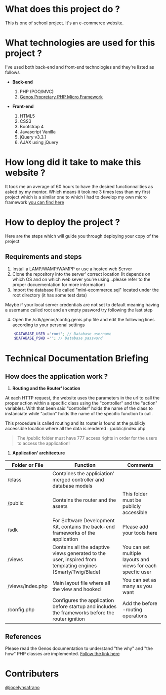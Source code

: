 # What does this project do ?

This is one of school project. It's an e-commerce website.

# What technologies are used for this project ?

I've used both back-end and front-end technologies and they're listed as follows

- **Back-end**
    1. PHP (POO/MVC)
    2. [Genos Propretary PHP Micro Framework](http://genos.vlis-france.com/)

- **Front-end**
    1. HTML5
    2. CSS3
    3. Bootstrap 4
    4. Javascript Vanilla
    5. jQuery v3.3.1
    6. AJAX using jQuery

# How long did it take to make this website ?

It took me an average of 60 hours to have the desired functionnalities as asked by my mentor.
Which means it took me 3 times less than my first project which is a similar one to which I had to develop my own micro framework [you can find here](https://github.com/eljaouharihamza/cles_perdu)

# How to deploy the project ?

Here are the steps which will guide you through deploying your copy of the project

## Requirements and steps

1. Install a LAMP/WAMP/WAMPP or use a hosted web Server
2. Clone the repository into the server' correct location (It depends on which OS and on which web sever you're using...please refer to the proper docuementation for more information)
3. Import the database file called "mini-ecommerce.sql" located under the root directory (it has some test data)

Maybe if your local server credentials are not set to default meaning having a username called root and an empty pasword try following the last step

4. Open the /sdk/genos/config.genis.php file and edit the following lines according to your personal settings

```php
	$DATABASE_USER ='root'; // Database username
	$DATABASE_PSWD =''; // Database password
```

# Technical Documentation Briefing

## How does the application work ?

1. **Routing and the Router' location**

At each HTTP request, the website uses the parameters in the url to call the proper action within a specific class using the "controller" and the "action" variables. With that been said "controller" holds the name of the class to instanciate while "action" holds the name of the specific function to call.

This procedure is called routing and its router is found at the publicly accessible location where all the data is rendered : /public/index.php

> The /public folder must have 777 access rights in order for the users to access the application!

1. **Application' architecture** 

| Folder or File        | Function          | Comments  |
| ------------- |-------------| -----|
| /class      | Containes the appliciation' merged controller and database models |  |
| /public      | Contains the router and the assets      | This folder must be publicly accessible |
| /sdk | For Software Development Kit, contains the back-end frameworks of the application      | Please add your tools here|
| /views | Contains all the adaptive views generated to the user, inspired from templating engines (Smarty/Twig/Blade) | You can set multiple layouts and views for each specfic user |
| /views/index.php | Main layout file where all the view and hooked | You can set as many as you want |
| /config.php | Configures the application before startup and includes the frameworks before the router ignition | Add the before -routing operations|

## References

Please read the Genos documentation to understand "the why" and "the how" PHP classes are implemented. [Follow the link here](http://genos.vlis-france.com/)

# Contributers

[@jocelynsafrano](https://github.com/jocelynsafrano)